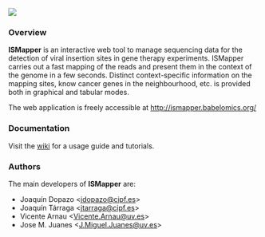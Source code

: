 ![](https://raw.githubusercontent.com/wiki/biowt/ismapper/img/logo.png)

### Overview

**ISMapper** is an interactive web tool to manage sequencing data for the
detection of viral insertion sites in gene therapy experiments. ISMapper carries out a
fast mapping of the reads and present them in the context of the genome in a
few seconds. Distinct context-specific information on the mapping sites, know
cancer genes in the neighbourhood, etc. is provided both in graphical and tabular
modes.

The web application is freely accessible at http://ismapper.babelomics.org/


### Documentation

Visit the [wiki](https://github.com/biowt/ismapper/wiki) for a usage guide and tutorials.


### Authors

The main developers of **ISMapper** are:

- Joaquín Dopazo &lt;jdopazo@cipf.es&gt;
- Joaquín Tárraga &lt;jtarraga@cipf.es&gt;
- Vicente Arnau &lt;Vicente.Arnau@uv.es&gt;
- Jose M. Juanes &lt;J.Miguel.Juanes@uv.es&gt;

